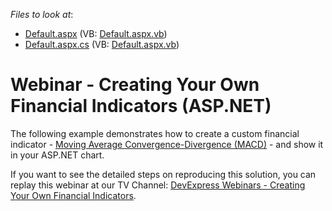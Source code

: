 <!-- default file list -->
*Files to look at*:

* [Default.aspx](./CS/WebSite/Default.aspx) (VB: [Default.aspx.vb](./VB/WebSite/Default.aspx.vb))
* [Default.aspx.cs](./CS/WebSite/Default.aspx.cs) (VB: [Default.aspx.vb](./VB/WebSite/Default.aspx.vb))
<!-- default file list end -->
# Webinar - Creating Your Own Financial Indicators (ASP.NET)


<p>The following example demonstrates how to create a custom financial indicator - <a href="http://stockcharts.com/school/doku.php?id=chart_school:technical_indicators:moving_average_conve"><u>Moving Average Convergence-Divergence (MACD)</u></a> - and show it in your ASP.NET chart.</p><p>If you want to see the detailed steps on reproducing this solution, you can replay this webinar at our TV Channel: <a href="http://tv.devexpress.com/#ASPnetFinancialIndicatorsWebinar;Webinar.tag;1"><u>DevExpress Webinars - Creating Your Own Financial Indicators</u></a>.</p>

<br/>


